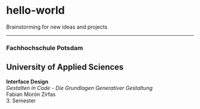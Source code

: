 # hello-world
Brainstorming for new ideas and projects
***
### Fachhochschule Potsdam
## University of Applied Sciences
**Interface Design**  
_Gestalten in Code - Die Grundlagen Generativer Gestaltung_  
Fabian Morón Zirfas  
3. Semester
